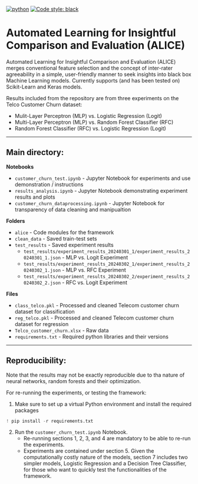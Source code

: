 [![python](https://img.shields.io/badge/Python-3.9-3776AB.svg?style=flat&logo=python&logoColor=white)](https://www.python.org)
[![Code style: black](https://img.shields.io/badge/code%20style-black-000000.svg)](https://github.com/psf/black)

# **A**utomated **L**earning for **I**nsightful **C**omparison and **E**valuation (ALICE)
Automated Learning for Insightful Comparison and Evaluation (ALICE) merges conventional feature selection and the concept of inter-rater agreeability in a simple, user-friendly manner to seek insights into black box Machine Learning models. Currently supports (and has been tested on) Scikit-Learn and Keras models.

Results included from the repository are from three experiments on the Telco Customer Churn dataset: 
- Mulit-Layer Perceptron (MLP) vs. Logistic Regression (Logit)
- Multi-Layer Perceptron (MLP) vs. Random Forest Classifier (RFC)
- Random Forest Classifier (RFC) vs. Logistic Regression (Logit)

- - -

## Main directory:

**Notebooks**<br>
- `customer_churn_test.ipynb` - Jupyter Notebook for experiments and use demonstration / instructions
- `results_analysis.ipynb` - Jupyter Notebook demonstrating experiment results and plots
- `customer_churn_dataprocessing.ipynb` - Jupyter Notebook for transparency of data cleaning and manipualtion

**Folders**<br>
- `alice` - Code modules for the framework
- `clean_data` - Saved train-test sets
- `test_results` - Saved experiment results
  - `test_results/experiment_results_20240301_1/experiment_results_20240301_1.json` - MLP vs. Logit Experiment
  - `test_results/experiment_results_20240302_1/experiment_results_20240302_1.json` - MLP vs. RFC Experiment
  - `test_results/experiment_results_20240302_2/experiment_results_20240302_2.json` - RFC vs. Logit Experiment

**Files**<br>
- `class_telco.pkl` - Processed and cleaned Telecom customer churn dataset for classification
- `reg_telco.pkl` - Processed and cleaned Telecom customer churn dataset for regression
- `Telco_customer_churn.xlsx` - Raw data
- `requirements.txt` - Required python libraries and their versions

- - -

## Reproducibility:
Note that the results may not be exactly reproducible due to tha nature of neural networks, random forests and their optimization.

For re-running the experiments, or testing the framework:

1) Make sure to set up a virtual Python environment and install the required packages

```python
! pip install -r requirements.txt
```

2) Run the `customer_churn_test.ipynb` Notebook.
    - Re-running sections 1, 2, 3, and 4 are mandatory to be able to re-run the experiments.
    - Experiments are contained under section 5. Given the computationally costly nature of the models, section 7 includes two simpler models, Logistic Regression and a Decision Tree Classifier, for those who want to quickly test the functionalities of the framework.
